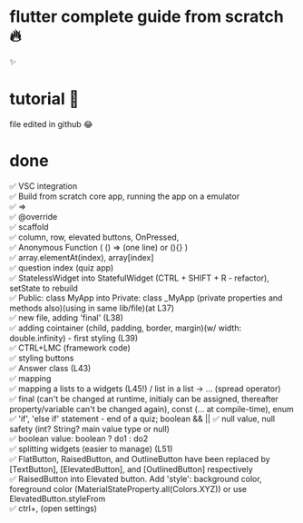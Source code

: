# flutter complete guide from scratch 🔥
✨  
# tutorial 🤣
file edited in github 😂  
# done
✅ VSC integration  
✅ Build from scratch core app, running the app on a emulator  
✅ =>  
✅ @override  
✅ scaffold  
✅ column, row, elevated buttons, OnPressed,  
✅ Anonymous Function (  () => (one line) or (){} )   
✅ array.elementAt(index), array[index]  
✅ question index (quiz app)  
✅ StatelessWidget into StatefulWidget (CTRL + SHIFT + R - refactor), setState to rebuild  
✅ Public: class MyApp into Private: class _MyApp  (private properties and methods also)(using in same lib/file)(at L37)  
✅ new file, adding 'final' (L38)  
✅ adding cointainer (child, padding, border, margin)(w/ width: double.infinity) - first styling (L39)  
✅ CTRL+LMC (framework code)  
✅ styling buttons  
✅ Answer class (L43)  
✅ mapping  
✅ mapping a lists to a widgets (L45!) / list in a list -> ... (spread operator)  
✅ final (can't be changed at runtime, initialy can be assigned, thereafter property/variable can't be changed again), const (... at compile-time), enum  
✅ 'if', 'else if' statement - end of a quiz; boolean && || 
✅ null value, null safety (int? String? main value type or null)  
✅ boolean value: boolean ? do1 : do2  
✅ splitting widgets (easier to manage) (L51)  
✅ FlatButton, RaisedButton, and OutlineButton have been replaced by [TextButton], [ElevatedButton], and [OutlinedButton] respectively  
✅ RaisedButton into Elevated button. Add 'style': background color, foreground color (MaterialStateProperty.all(Colors.XYZ)) or use ElevatedButton.styleFrom  
✅ ctrl+,  (open settings)  
